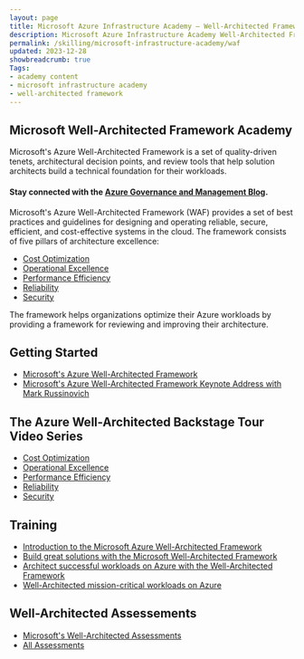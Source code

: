 ```yaml
---
layout: page
title: Microsoft Azure Infrastructure Academy — Well-Architected Framework
description: Microsoft Azure Infrastructure Academy Well-Architected Framework.
permalink: /skilling/microsoft-infrastructure-academy/waf
updated: 2023-12-28
showbreadcrumb: true
Tags:
- academy content
- microsoft infrastructure academy
- well-architected framework
---
```


## Microsoft Well-Architected Framework Academy
Microsoft's Azure Well-Architected Framework is a set of quality-driven tenets, architectural decision points, and review tools that help solution architects build a technical foundation for their workloads.

#### Stay connected with the [Azure Governance and Management Blog](https://techcommunity.microsoft.com/t5/azure-governance-and-management/bg-p/AzureGovernanceandManagementBlog).

Microsoft's Azure Well-Architected Framework (WAF) provides a set of best practices and guidelines for designing and operating reliable, secure, efficient, and cost-effective systems in the cloud. The framework consists of five pillars of architecture excellence:

*  [Cost Optimization](https://docs.microsoft.com/en-us/azure/architecture/framework/cost/)
*  [Operational Excellence](https://docs.microsoft.com/en-us/azure/architecture/framework/devops/overview/)
*  [Performance Efficiency](https://docs.microsoft.com/en-us/azure/architecture/framework/scalability/overview)
*  [Reliability](https://docs.microsoft.com/en-us/azure/architecture/framework/resiliency/overview)
*  [Security](https://docs.microsoft.com/en-us/azure/architecture/framework/security/overview)

The framework helps organizations optimize their Azure workloads by providing a framework for reviewing and improving their architecture.

## Getting Started

* [Microsoft's Azure Well-Architected Framework](https://learn.microsoft.com/en-us/azure/well-architected/)
* [Microsoft's Azure Well-Architected Framework Keynote Address with Mark Russinovich](https://youtu.be/iHuBzJi0HiU)

## The Azure Well-Architected Backstage Tour Video Series

* [Cost Optimization](https://youtu.be/48DwOBTHEGQ)
* [Operational Excellence](https://youtu.be/yRAkQCPat90)
* [Performance Efficiency](https://www.youtube.com/watch?v=qFMfVBPkgYo)
* [Reliability](https://www.youtube.com/watch?v=CCIoko9tf2g)
* [Security](https://youtu.be/RDb8F-o7guU)

## Training

* [Introduction to the Microsoft Azure Well-Architected Framework](https://learn.microsoft.com/en-us/training/modules/azure-well-architected-introduction/)
* [Build great solutions with the Microsoft Well-Architected Framework](https://learn.microsoft.com/en-us/training/paths/azure-well-architected-framework/)
* [Architect successful workloads on Azure with the Well-Architected Framework](https://youtu.be/UpQHmWxkVEU)
* [Well-Architected mission-critical workloads on Azure](https://youtu.be/vLY48KCktII)

## Well-Architected Assessements

*  [Microsoft's Well-Architected Assessments](https://learn.microsoft.com/en-us/assessments/browse/?page=1&pagesize=30&searchterm=well-architected)
*  [All Assessments](https://learn.microsoft.com/en-us/assessments/)